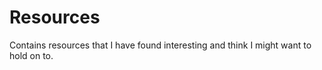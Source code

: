 # Resources

Contains resources that I have found interesting and think I might want to hold on
to.
